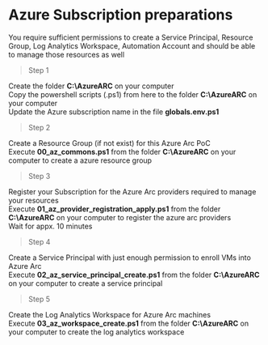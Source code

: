 # Azure Subscription preparations
You require sufficient permissions to create a Service Principal, Resource Group, Log Analytics Workspace, Automation Account and should be able to manage those resources as well<br/>

> Step 1

Create the folder **C:\AzureARC** on your computer<br/>
Copy the powershell scripts (.ps1) from here to the folder **C:\AzureARC** on your computer<br/>
Update the Azure subscription name in the file **globals.env.ps1**<br/>

> Step 2

Create a Resource Group (if not exist) for this Azure Arc PoC<br/>
Execute **00_az_commons.ps1** from the folder **C:\AzureARC** on your computer to create a azure resource group<br/>

> Step 3

Register your Subscription for the Azure Arc providers required to manage your resources<br/>
Execute **01_az_provider_registration_apply.ps1** from the folder **C:\AzureARC** on your computer to register the azure arc providers<br/>
Wait for appx. 10 minutes<br/>

> Step 4

Create a Service Principal with just enough permission to enroll VMs into Azure Arc<br/>
Execute **02_az_service_principal_create.ps1** from the folder **C:\AzureARC** on your computer to create a service principal<br/>

> Step 5

Create the Log Analytics Workspace for Azure Arc machines<br/>
Execute **03_az_workspace_create.ps1** from the folder **C:\AzureARC** on your computer to create the log analytics workspace<br/>